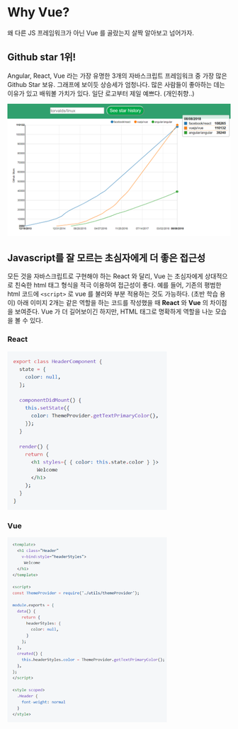 # Why Vue?

왜 다른 JS 프레임워크가 아닌 Vue 를 골랐는지 살짝 알아보고 넘어가자.

## Github star 1위!

Angular, React, Vue 라는 가장 유명한 3개의 자바스크립트 프레임워크 중 가장 많은 Github Star 보유. 그래프에 보이듯 상승세가 엄청나다. 많은 사람들이 좋아하는 데는 이유가 있고 배워볼 가치가 있다. 일단 로고부터 제일 예쁘다. (개인취향..)

<img src="/images/whyvue1.png">

## Javascript를 잘 모르는 초심자에게 더 좋은 접근성

모든 것을 자바스크립트로 구현해야 하는 React 와 달리, Vue 는 초심자에게 상대적으로 친숙한 html 태그 형식을 적극 이용하여 접근성이 좋다. 예를 들어, 기존의 평범한 html 코드에 `<script>` 로 vue 를 불러와 부분 적용하는 것도 가능하다. (초반 학습 용이) 아래 이미지 2개는 같은 역할을 하는 코드를 작성했을 때 **React** 와 **Vue** 의 차이점을 보여준다. Vue 가 더 길어보이긴 하지만, HTML 태그로 명확하게 역할을 나눈 모습을 볼 수 있다.

### React

<img src="/images/whyvue2.png" width="360px">

### Vue 

<img src="/images/whyvue3.png" width="360px">


